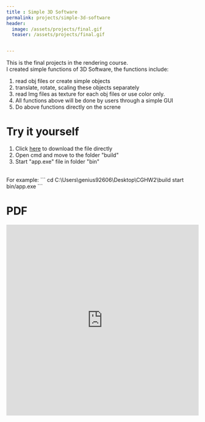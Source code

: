 ```yaml
---
title : Simple 3D Software
permalink: projects/simple-3d-software
header:
  image: /assets/projects/final.gif
  teaser: /assets/projects/final.gif


---
```



This is the final projects in the rendering course.  <br>
I created simple functions of 3D Software, the functions include:<br>
1. read obj files or create simple objects
2. translate, rotate, scaling these objects separately
3. read Img files as texture for each obj files or use color only.
4. All functions above will be done by users through a simple GUI
5. Do above functions directly on the screne

Try it yourself
===

1. Click [here](/assets/projects/Simple_3D_Software.zip) to download the file directly
2. Open cmd and move to the folder "build"<br>
3. Start "app.exe" file in folder "bin" <br>
<br>
For example:
```
cd C:\Users\genius92606\Desktop\CGHW2\build
start bin/app.exe
```

PDF
===

<iframe src="https://docs.google.com/viewer?srcid=1P3jZFhNPbDm6T_1q6nGsweoH3lmJH2_p&pid=explorer&efh=false&a=v&chrome=false&embedded=true" style="width:100%; height:500px;" frameborder="0" allowfullscreen></iframe>

